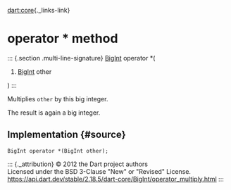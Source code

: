 [dart:core](../../dart-core/dart-core-library){._links-link}

operator \* method
==================

::: {.section .multi-line-signature}
[BigInt](../bigint-class) operator \*(

1.  [BigInt](../bigint-class) other

)
:::

Multiplies `other` by this big integer.

The result is again a big integer.

Implementation {#source}
--------------

``` {.language-dart data-language="dart"}
BigInt operator *(BigInt other);
```

::: {._attribution}
© 2012 the Dart project authors\
Licensed under the BSD 3-Clause \"New\" or \"Revised\" License.\
<https://api.dart.dev/stable/2.18.5/dart-core/BigInt/operator_multiply.html>
:::
